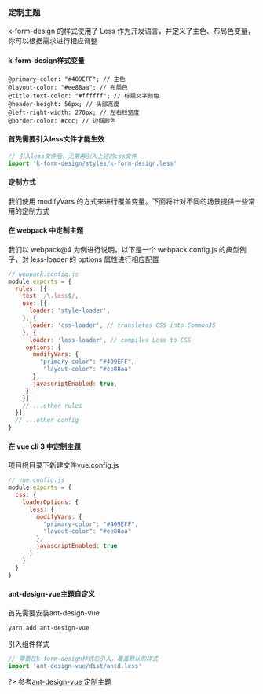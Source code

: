 ### 定制主题

k-form-design 的样式使用了 Less 作为开发语言，并定义了主色、布局色变量，你可以根据需求进行相应调整
#### k-form-design样式变量
```less
@primary-color: "#409EFF"; // 主色
@layout-color: "#ee88aa"; // 布局色
@title-text-color: "#ffffff"; // 标题文字颜色
@header-height: 56px; // 头部高度
@left-right-width: 270px; // 左右栏宽度
@border-color: #ccc; // 边框颜色
```
#### 首先需要引入less文件才能生效
```javascript
// 引入less文件后，无需再引入上述的css文件
import 'k-form-design/styles/k-form-design.less'
```
#### 定制方式
我们使用 modifyVars 的方式来进行覆盖变量。下面将针对不同的场景提供一些常用的定制方式

#### 在 webpack 中定制主题
我们以 webpack@4 为例进行说明，以下是一个 webpack.config.js 的典型例子，对 less-loader 的 options 属性进行相应配置
```javascript
// webpack.config.js
module.exports = {
  rules: [{
    test: /\.less$/,
    use: [{
      loader: 'style-loader',
    }, {
      loader: 'css-loader', // translates CSS into CommonJS
    }, {
      loader: 'less-loader', // compiles Less to CSS
     options: {
       modifyVars: {
         "primary-color": "#409EFF",
          "layout-color": "#ee88aa"
       },
       javascriptEnabled: true,
     },
    }],
    // ...other rules
  }],
  // ...other config
}
```
#### 在 vue cli 3 中定制主题
项目根目录下新建文件vue.config.js 
```javascript
// vue.config.js
module.exports = {
  css: {
    loaderOptions: {
      less: {
        modifyVars: {
          "primary-color": "#409EFF",
          "layout-color": "#ee88aa"
        },
        javascriptEnabled: true
      }
    }
  }
}
```
#### ant-design-vue主题自定义
首先需要安装ant-design-vue
```bash
yarn add ant-design-vue
```
引入组件样式
```javascript
// 需要在k-form-design样式后引入，覆盖默认的样式
import 'ant-design-vue/dist/antd.less'
```
?> 参考[ant-design-vue 定制主题](https://www.antdv.com/docs/vue/customize-theme-cn/#Ant-Design-Vue-%E7%9A%84%E6%A0%B7%E5%BC%8F%E5%8F%98%E9%87%8F)
